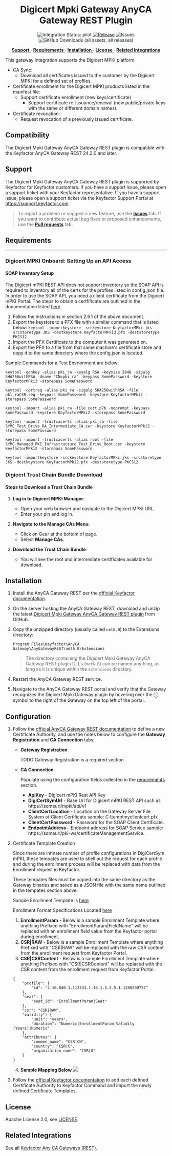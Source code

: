 <h1 align="center" style="border-bottom: none">
    Digicert Mpki   Gateway AnyCA Gateway REST Plugin
</h1>

<p align="center">
  <!-- Badges -->
<img src="https://img.shields.io/badge/integration_status-pilot-3D1973?style=flat-square" alt="Integration Status: pilot" />
<a href="https://github.com/Keyfactor/digicert-mpki-caplugin/releases"><img src="https://img.shields.io/github/v/release/Keyfactor/digicert-mpki-caplugin?style=flat-square" alt="Release" /></a>
<img src="https://img.shields.io/github/issues/Keyfactor/digicert-mpki-caplugin?style=flat-square" alt="Issues" />
<img src="https://img.shields.io/github/downloads/Keyfactor/digicert-mpki-caplugin/total?style=flat-square&label=downloads&color=28B905" alt="GitHub Downloads (all assets, all releases)" />
</p>

<p align="center">
  <!-- TOC -->
  <a href="#support">
    <b>Support</b>
  </a> 
  ·
  <a href="#requirements">
    <b>Requirements</b>
  </a>
  ·
  <a href="#installation">
    <b>Installation</b>
  </a>
  ·
  <a href="#license">
    <b>License</b>
  </a>
  ·
  <a href="https://github.com/orgs/Keyfactor/repositories?q=anycagateway">
    <b>Related Integrations</b>
  </a>
</p>


This gateway integration supports the Digicert MPKI platform:
* CA Sync:
    * Download all certificates issued to the customer by the Digicert MPKI for a defined set of profiles.
* Certificate enrollment for the Digicert MPKI products listed in the manifest file:
    * Support certificate enrollment (new keys/certificate)
        * Support certificate re-issuance/renewal (new public/private keys with the same or different domain names).
* Certificate revocation:
    * Request revocation of a previously issued certificate.

## Compatibility

The Digicert Mpki   Gateway AnyCA Gateway REST plugin is compatible with the Keyfactor AnyCA Gateway REST 24.2.0 and later.

## Support
The Digicert Mpki   Gateway AnyCA Gateway REST plugin is supported by Keyfactor for Keyfactor customers. If you have a support issue, please open a support ticket with your Keyfactor representative. If you have a support issue, please open a support ticket via the Keyfactor Support Portal at https://support.keyfactor.com. 

> To report a problem or suggest a new feature, use the **[Issues](../../issues)** tab. If you want to contribute actual bug fixes or proposed enhancements, use the **[Pull requests](../../pulls)** tab.

## Requirements

---

### Digicert MPKI Onboard: Setting Up an API Access

#### SOAP Inventory Setup

The Digicert mPKI REST API does not support inventory so the SOAP API is required to inventory all of the certs for the profiles listed in config.json file.
In order to use the SOAP API, you need a client certificate from the Digicert mPKI Portal.  The steps to obtain a certfificate are outlined in the documentation
listed [here](https://knowledge.digicert.com/content/dam/digicertknowledgebase/attachments/pki-platform/soap-api-client-package/pki-web-services-developers-guide.pdf).

1) Follow the instructions in section 2.6.1 of the above document.
2) Export the keystore to a PFX file with a similar command that is listed below:
```keytool -importkeystore -srckeystore KeyfactorMPki.jks -srcstoretype JKS -destkeystore KeyfactorMPki3.pfx -deststoretype PKCS12```
3) Import the PFX Certificate to the computer it was generated on.
4) Export the PFX to a file from that same machine's certificate store and copy it to the same directory where the config.json is located.

Sample Commands for a Test Envrionment are below:
```
keytool -genkey -alias pki_ra -keyalg RSA -keysize 2048 -sigalg SHA256withRSA -dname "CN=pki_ra" -keypass SomePassword -keystore KeyfactorMPki3 -storepass SomePassword

keytool -certreq -alias pki_ra -sigalg SHA256withRSA -file pki_raCSR.req -keypass SomePassword -keystore KeyfactorMPki2 -storepass SomePassword

keytool -import -alias pki_ra -file cert.p7b -noprompt -keypass SomePassword -keystore KeyfactorMPki2 -storepass SomePassword

keytool -import -trustcacerts -alias pki_ca -file SYMC_Test_Drive_RA_Intermediate_CA.cer -keystore KeyfactorMPki2 -storepass SomePassword

keytool -import -trustcacerts -alias root -file SYMC_Managed_PKI_Infrastructure_Test_Drive_Root.cer -keystore KeyfactorMPki2 -storepass SomePassword

keytool -importkeystore -srckeystore KeyfactorMPki.jks -srcstoretype JKS -destkeystore KeyfactorMPki2.pfx -deststoretype PKCS12
```
### Digicert Trust Chain Bundle Download

#### Steps to Download a Trust Chain Bundle

1. **Log in to Digicert MPKI Manager**:
   - Open your web browser and navigate to the Digicert MPKI URL.
   - Enter your pin and log in.

2. **Navigate to the Manage CAs Menu**:
   - Click on Gear at the bottom of page.
   - Select **Manage CAs**.

3. **Download the Trust Chain Bundle**:
   - You will see the root and intermediate certificates available for download.

## Installation

1. Install the AnyCA Gateway REST per the [official Keyfactor documentation](https://software.keyfactor.com/Guides/AnyCAGatewayREST/Content/AnyCAGatewayREST/InstallIntroduction.htm).

2. On the server hosting the AnyCA Gateway REST, download and unzip the latest [Digicert Mpki   Gateway AnyCA Gateway REST plugin](https://github.com/Keyfactor/digicert-mpki-caplugin/releases/latest) from GitHub.

3. Copy the unzipped directory (usually called `net6.0`) to the Extensions directory:

    ```shell
    Program Files\Keyfactor\AnyCA Gateway\AnyGatewayREST\net6.0\Extensions
    ```

    > The directory containing the Digicert Mpki   Gateway AnyCA Gateway REST plugin DLLs (`net6.0`) can be named anything, as long as it is unique within the `Extensions` directory.

4. Restart the AnyCA Gateway REST service.

5. Navigate to the AnyCA Gateway REST portal and verify that the Gateway recognizes the Digicert Mpki   Gateway plugin by hovering over the ⓘ symbol to the right of the Gateway on the top left of the portal.

## Configuration

1. Follow the [official AnyCA Gateway REST documentation](https://software.keyfactor.com/Guides/AnyCAGatewayREST/Content/AnyCAGatewayREST/AddCA-Gateway.htm) to define a new Certificate Authority, and use the notes below to configure the **Gateway Registration** and **CA Connection** tabs:

    * **Gateway Registration**

        TODO Gateway Registration is a required section

    * **CA Connection**

        Populate using the configuration fields collected in the [requirements](#requirements) section.

        * **ApiKey** - Digicert mPKI Rest API Key 
        * **DigiCertSymUrl** - Base Url for Digicert mPKI REST API such as https://someurl/mpki/api/v1 
        * **ClientCertLocation** - Location on the Gateway Server File System of Client Certificate sample: C:\temp\myclientcert.pfx 
        * **ClientCertPassword** - Password for the SOAP Client Certificate. 
        * **EndpointAddress** - Endpoint address for SOAP Service sample: https://someurl/pki-ws/certificateManagementService. 

2. Certificate Template Creation

	Since there are infinate number of profile configurations in DigiCertSym mPKI, these tempates are used to shell out the request for each profile and during the enrollment process will be replaced with data from the Enrollment request in Keyfactor.
	
	These tempates files must be copied into the same directory as the Gateway binaries and saved as a JSON file with the same name outlined in the tempates section above.
	
	Sample Enrollment Template is [here](https://github.com/Keyfactor/digicert-mpki-caplugin/blob/main/FAA-StandardRequest.json)
	
	Enrollment Format Specifications Located [here](https://pki-ws-rest.symauth.com/mpki/docs/index.html)
	
	1) **EnrollmentParam** - Below is a sample Enrollment Template where anything Prefixed with "EnrollmentParam|FieldName" will be replaced with an enrollment field value from the Keyfactor portal during enrollment. 
	2) **CSR|RAW** - Below is a sample Enrollment Template where anything Prefixed with "CSR|RAW" will be replaced with the raw CSR content from the enrollment request from Keyfactor Portal. 
	3) **CSR|CSRContent** - Below is a sample Enrollment Template where anything Prefixed with "CSR|CSRContent" will be replaced with the CSR content from the enrollment request from Keyfactor Portal. 
	
	```
	{
		"profile": {
			"id": "2.16.840.1.113733.1.16.1.5.2.5.1.1280209757"
		},
		"seat": {
			"seat_id": "EnrollmentParam|Seat"
		},
		"csr": "CSR|RAW",
		"validity": {
			"unit": "years",
			"duration": "Numeric|EnrollmentParam|Validity (Years)|Numeric"
		},
		"attributes": {
			"common_name": "CSR|CN",
			"country": "CSR|C",
			"organization_name": "CSR|O"
		}
	}
	```
	
	4) **Sample Mapping Below**
	![](/images/SampleMapping.gif)

4. Follow the [official Keyfactor documentation](https://software.keyfactor.com/Guides/AnyCAGatewayREST/Content/AnyCAGatewayREST/AddCA-Keyfactor.htm) to add each defined Certificate Authority to Keyfactor Command and import the newly defined Certificate Templates.



## License

Apache License 2.0, see [LICENSE](LICENSE).

## Related Integrations

See all [Keyfactor Any CA Gateways (REST)](https://github.com/orgs/Keyfactor/repositories?q=anycagateway).
